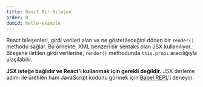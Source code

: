 ```yaml
---
title: Basit Bir Bileşen
order: 0
domid: hello-example
---
```


React bileşenleri, girdi verileri alan ve ne gösterileceğini dönen bir `render()` methodu sağlar. Bu örnekte, XML benzeri bir sentaks olan JSX kullanılıyor. Bileşene iletilen girdi verilerine, `render()` methodunda `this.props` aracılığıyla ulaşılabilir.

**JSX isteğe bağlıdır ve React'i kullanmak için gerekli değildir.** JSX derleme adımı ile üretilen ham JavaScript kodunu görmek için [Babel REPL](babel://es5-syntax-example)'i deneyin.